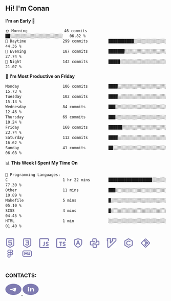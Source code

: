 ## Hi! I'm Conan

<!--START_SECTION:waka-->
**I'm an Early 🐤** 

```text
🌞 Morning                46 commits          ██░░░░░░░░░░░░░░░░░░░░░░░   06.82 % 
🌆 Daytime                299 commits         ███████████░░░░░░░░░░░░░░   44.36 % 
🌃 Evening                187 commits         ███████░░░░░░░░░░░░░░░░░░   27.74 % 
🌙 Night                  142 commits         █████░░░░░░░░░░░░░░░░░░░░   21.07 % 
```
📅 **I'm Most Productive on Friday** 

```text
Monday                   106 commits         ████░░░░░░░░░░░░░░░░░░░░░   15.73 % 
Tuesday                  102 commits         ████░░░░░░░░░░░░░░░░░░░░░   15.13 % 
Wednesday                84 commits          ███░░░░░░░░░░░░░░░░░░░░░░   12.46 % 
Thursday                 69 commits          ███░░░░░░░░░░░░░░░░░░░░░░   10.24 % 
Friday                   160 commits         ██████░░░░░░░░░░░░░░░░░░░   23.74 % 
Saturday                 112 commits         ████░░░░░░░░░░░░░░░░░░░░░   16.62 % 
Sunday                   41 commits          ██░░░░░░░░░░░░░░░░░░░░░░░   06.08 % 
```


📊 **This Week I Spent My Time On** 

```text
💬 Programming Languages: 
C                        1 hr 22 mins        ███████████████████░░░░░░   77.30 % 
Other                    11 mins             ███░░░░░░░░░░░░░░░░░░░░░░   10.89 % 
Makefile                 5 mins              █░░░░░░░░░░░░░░░░░░░░░░░░   05.10 % 
SCSS                     4 mins              █░░░░░░░░░░░░░░░░░░░░░░░░   04.45 % 
HTML                     1 min               ░░░░░░░░░░░░░░░░░░░░░░░░░   01.40 % 
```


<!--END_SECTION:waka-->


<br>

<div align="left">
  <img src="icons/skills/html.svg" height="30" alt="html5"/>
  <img width="15"/>
  <img src="icons/skills/css.svg" height="30" alt="css"/>
    <img width="15"/>
  <img src="icons/skills/javascript.svg" height="30" alt="javascript"/>
  <img width="15"/>
  <img src="icons/skills/typescript.svg" height="30" alt="typescript"/>
  <img width="15"/>
  <img src="icons/skills/angular.svg" height="30" alt="angular"/>
  <img width="15"/>
  <img src="icons/skills/python.svg" height="30" alt="python"/>
  <img width="15"/>
  <img src="icons/skills/vim.svg" height="30" alt="vim"  />
  <img width="15"/>
  <img src="icons/skills/c.svg" height="30" alt="c"/>
  <img width="15"/>
  <img src="icons/skills/git.svg" height="30" alt="git"/>
  <img width="15"/>
  <img src="icons/skills/figma.svg" height="30" alt="figma"/>
  <img width="15"/>
  <img src="icons/skills/markdown.svg" height="30" alt="markdown"/>
</div>

<br>


### CONTACTS:

<div align="left">
  <a href="https://t.me/gkkconan">
    <img src="icons/contacts/telegram.svg" width="50" height="35" alt="telegram"/>
  </a>
  <a href="https://www.linkedin.com/in/gkkconan">
    <img src="icons/contacts/linkedin.svg" width="50" height="35" alt="linkedin"/>
  </a>
</div>
